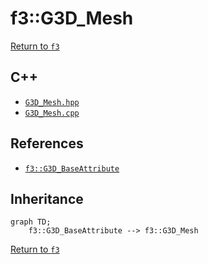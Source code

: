 # f3::G3D_Mesh

[Return to `f3`](/docs/f3.md)

## C++

- [`G3D_Mesh.hpp`](/c++/include/G3D_Mesh.hpp)
- [`G3D_Mesh.cpp`](/c++/source/G3D_Mesh.cpp)

## References

- [`f3::G3D_BaseAttribute`](/docs/f3/G3D_BaseAttribute.md)

## Inheritance

```mermaid
graph TD;
    f3::G3D_BaseAttribute --> f3::G3D_Mesh
```

[Return to `f3`](/docs/f3.md)